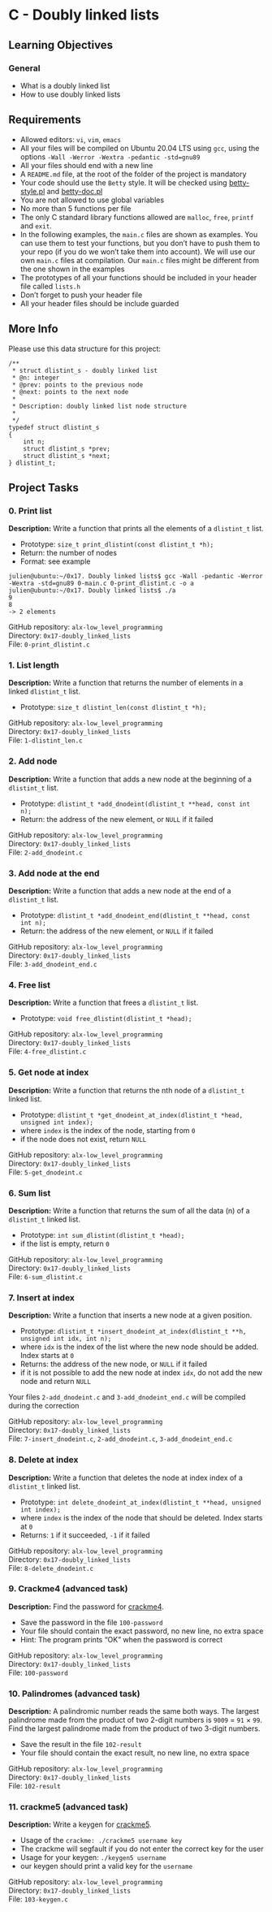 # C - Doubly linked lists

## Learning Objectives
### General
- What is a doubly linked list
- How to use doubly linked lists

## Requirements
- Allowed editors: `vi`, `vim`, `emacs`
- All your files will be compiled on Ubuntu 20.04 LTS using `gcc`, using the options `-Wall -Werror -Wextra -pedantic -std=gnu89`
- All your files should end with a new line
- A `README.md` file, at the root of the folder of the project is mandatory
- Your code should use the `Betty` style. It will be checked using [betty-style.pl](https://github.com/holbertonschool/Betty/blob/master/betty-style.pl) and [betty-doc.pl](https://github.com/holbertonschool/Betty/blob/master/betty-doc.pl)
- You are not allowed to use global variables
- No more than 5 functions per file
- The only C standard library functions allowed are `malloc`, `free`, `printf` and `exit`.
- In the following examples, the `main.c` files are shown as examples. You can use them to test your functions, but you don’t have to push them to your repo (if you do we won’t take them into account). We will use our own `main.c` files at compilation. Our `main.c` files might be different from the one shown in the examples
- The prototypes of all your functions should be included in your header file called `lists.h`
- Don’t forget to push your header file
- All your header files should be include guarded

## More Info
Please use this data structure for this project:
```
/**
 * struct dlistint_s - doubly linked list
 * @n: integer
 * @prev: points to the previous node
 * @next: points to the next node
 *
 * Description: doubly linked list node structure
 * 
 */
typedef struct dlistint_s
{
    int n;
    struct dlistint_s *prev;
    struct dlistint_s *next;
} dlistint_t;
```

## Project Tasks
### 0. Print list
**Description:** Write a function that prints all the elements of a `dlistint_t` list.
- Prototype: `size_t print_dlistint(const dlistint_t *h);`
- Return: the number of nodes
- Format: see example
```
julien@ubuntu:~/0x17. Doubly linked lists$ gcc -Wall -pedantic -Werror -Wextra -std=gnu89 0-main.c 0-print_dlistint.c -o a
julien@ubuntu:~/0x17. Doubly linked lists$ ./a 
9
8
-> 2 elements
```

GitHub repository: `alx-low_level_programming` <br>
Directory: `0x17-doubly_linked_lists` <br>
File: `0-print_dlistint.c` <br>

### 1. List length
**Description:** Write a function that returns the number of elements in a linked `dlistint_t` list.
- Prototype: `size_t dlistint_len(const dlistint_t *h);`

GitHub repository: `alx-low_level_programming` <br>
Directory: `0x17-doubly_linked_lists` <br>
File: `1-dlistint_len.c` <br>

### 2. Add node
**Description:** Write a function that adds a new node at the beginning of a `dlistint_t` list.
- Prototype: `dlistint_t *add_dnodeint(dlistint_t **head, const int n);`
- Return: the address of the new element, or `NULL` if it failed

GitHub repository: `alx-low_level_programming` <br>
Directory: `0x17-doubly_linked_lists` <br>
File: `2-add_dnodeint.c` <br>

### 3. Add node at the end
**Description:** Write a function that adds a new node at the end of a `dlistint_t` list.
- Prototype: `dlistint_t *add_dnodeint_end(dlistint_t **head, const int n);`
- Return: the address of the new element, or `NULL` if it failed

GitHub repository: `alx-low_level_programming` <br>
Directory: `0x17-doubly_linked_lists` <br>
File: `3-add_dnodeint_end.c` <br>

### 4. Free list
**Description:** Write a function that frees a `dlistint_t` list.
- Prototype: `void free_dlistint(dlistint_t *head);`

GitHub repository: `alx-low_level_programming` <br>
Directory: `0x17-doubly_linked_lists` <br>
File: `4-free_dlistint.c` <br>

### 5. Get node at index
**Description:** Write a function that returns the nth node of a `dlistint_t` linked list.
- Prototype: `dlistint_t *get_dnodeint_at_index(dlistint_t *head, unsigned int index);`
- where `index` is the index of the node, starting from `0`
- if the node does not exist, return `NULL`

GitHub repository: `alx-low_level_programming` <br>
Directory: `0x17-doubly_linked_lists` <br>
File: `5-get_dnodeint.c` <br>

### 6. Sum list
**Description:** Write a function that returns the sum of all the data (n) of a `dlistint_t` linked list.
- Prototype: `int sum_dlistint(dlistint_t *head);`
- if the list is empty, return `0`

GitHub repository: `alx-low_level_programming` <br>
Directory: `0x17-doubly_linked_lists` <br>
File: `6-sum_dlistint.c` <br>

### 7. Insert at index
**Description:** Write a function that inserts a new node at a given position.
- Prototype: `dlistint_t *insert_dnodeint_at_index(dlistint_t **h, unsigned int idx, int n);`
- where `idx` is the index of the list where the new node should be added. Index starts at `0`
- Returns: the address of the new node, or `NULL` if it failed
- if it is not possible to add the new node at index `idx`, do not add the new node and return `NULL`

Your files `2-add_dnodeint.c` and `3-add_dnodeint_end.c` will be compiled during the correction

GitHub repository: `alx-low_level_programming` <br>
Directory: `0x17-doubly_linked_lists` <br>
File: `7-insert_dnodeint.c`, `2-add_dnodeint.c`, `3-add_dnodeint_end.c` <br>

### 8. Delete at index
**Description:** Write a function that deletes the node at index index of a `dlistint_t` linked list.
- Prototype: `int delete_dnodeint_at_index(dlistint_t **head, unsigned int index);`
- where `index` is the index of the node that should be deleted. Index starts at `0`
- Returns: `1` if it succeeded, `-1` if it failed

GitHub repository: `alx-low_level_programming` <br>
Directory: `0x17-doubly_linked_lists` <br>
File: `8-delete_dnodeint.c` <br>

### 9. Crackme4 (advanced task)
**Description:** Find the password for [crackme4](https://github.com/holbertonschool/0x17.c).
- Save the password in the file `100-password`
- Your file should contain the exact password, no new line, no extra space
- Hint: The program prints “OK” when the password is correct

GitHub repository: `alx-low_level_programming` <br>
Directory: `0x17-doubly_linked_lists` <br>
File: `100-password` <br>

### 10. Palindromes (advanced task)
**Description:** A palindromic number reads the same both ways. The largest palindrome made from the product of two 2-digit numbers is `9009` = `91` × `99`. <br>
Find the largest palindrome made from the product of two 3-digit numbers.
- Save the result in the file `102-result`
- Your file should contain the exact result, no new line, no extra space

GitHub repository: `alx-low_level_programming` <br>
Directory: `0x17-doubly_linked_lists` <br>
File: `102-result` <br>

### 11. crackme5 (advanced task)
**Description:** Write a keygen for [crackme5](https://github.com/holbertonschool/0x17.c).
- Usage of the `crackme: ./crackme5 username key`
- The crackme will segfault if you do not enter the correct key for the user
- Usage for your keygen: `./keygen5 username`
- our keygen should print a valid key for the `username`

GitHub repository: `alx-low_level_programming` <br>
Directory: `0x17-doubly_linked_lists` <br>
File: `103-keygen.c` <br>
